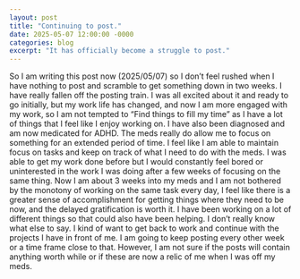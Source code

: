 ```yaml
---
layout: post
title: "Continuing to post."
date: 2025-05-07 12:00:00 -0000
categories: blog
excerpt: "It has officially become a struggle to post."
---
```

So I am writing this post now (2025/05/07) so I don’t feel rushed when I have nothing to post and scramble to get something down in two weeks.
I have really fallen off the posting train. I was all excited about it and ready to go initially, but my work life has changed, and now I am more engaged with my work, so I am not tempted to “Find things to fill my time” as I have a lot of things that I feel like I enjoy working on.
I have also been diagnosed and am now medicated for ADHD. The meds really do allow me to focus on something for an extended period of time. 
I feel like I am able to maintain focus on tasks and keep on track of what I need to do with the meds. 
I was able to get my work done before but I would constantly feel bored or uninterested in the work I was doing after a few weeks of focusing on the same thing. 
Now I am about 3 weeks into my meds and I am not bothered by the monotony of working on the same task every day, 
I feel like there is a greater sense of accomplishment for getting things where they need to be now, and the delayed gratification is worth it.
I have been working on a lot of different things so that could also have been helping. I don’t really know what else to say.
I kind of want to get back to work and continue with the projects I have in front of me. I am going to keep posting every other week or a time frame close to that. 
However, I am not sure if the posts will contain anything worth while or if these are now a relic of me when I was off my meds. 
